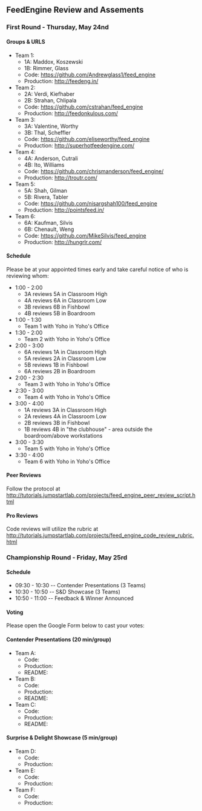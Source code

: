 ## FeedEngine Review and Assements

### First Round - Thursday, May 24nd

#### Groups & URLS

* Team 1:
  * 1A: Maddox, Koszewski
  * 1B: Rimmer, Glass
  * Code: https://github.com/Andrewglass1/feed_engine
  * Production: http://feedeng.in/
* Team 2:
  * 2A: Verdi, Kiefhaber
  * 2B: Strahan, Chlipala
  * Code: https://github.com/cstrahan/feed_engine
  * Production:  http://feedonkulous.com/
* Team 3:
  * 3A: Valentine, Worthy
  * 3B: Thal, Scheffler
  * Code: https://github.com/eliseworthy/feed_engine
  * Production: http://superhotfeedengine.com/
* Team 4:
  * 4A: Anderson, Cutrali
  * 4B: Ito, Williams
  * Code: https://github.com/chrismanderson/feed_engine/
  * Production: http://troutr.com/
* Team 5:
  * 5A: Shah, Gilman
  * 5B: Rivera, Tabler
  * Code: https://github.com/nisargshah100/feed_engine
  * Production: http://pointsfeed.in/
* Team 6:
  * 6A: Kaufman, Silvis
  * 6B: Chenault, Weng
  * Code: https://github.com/MikeSilvis/feed_engine
  * Production: http://hungrlr.com/

#### Schedule

Please be at your appointed times early and take careful notice of who is reviewing whom:

* 1:00 - 2:00
  * 3A reviews 5A in Classroom High
  * 4A reviews 6A in Classroom Low
  * 3B reviews 6B in Fishbowl
  * 4B reviews 5B in Boardroom
* 1:00 - 1:30
  * Team 1 with Yoho in Yoho's Office
* 1:30 - 2:00
  * Team 2 with Yoho in Yoho's Office
* 2:00 - 3:00
  * 6A reviews 1A in Classroom High
  * 5A reviews 2A in Classroom Low
  * 5B reviews 1B in Fishbowl
  * 6A reviews 2B in Boardroom
* 2:00 - 2:30
  * Team 3 with Yoho in Yoho's Office
* 2:30 - 3:00
  * Team 4 with Yoho in Yoho's Office
* 3:00 - 4:00
  * 1A reviews 3A in Classroom High
  * 2A reviews 4A in Classroom Low
  * 2B reviews 3B in Fishbowl
  * 1B reviews 4B in "the clubhouse" - area outside the boardroom/above workstations
* 3:00 - 3:30
  * Team 5 with Yoho in Yoho's Office
* 3:30 - 4:00
  * Team 6 with Yoho in Yoho's Office

#### Peer Reviews

Follow the protocol at http://tutorials.jumpstartlab.com/projects/feed_engine_peer_review_script.html

#### Pro Reviews

Code reviews will utilize the rubric at http://tutorials.jumpstartlab.com/projects/feed_engine_code_review_rubric.html


### Championship Round - Friday, May 25rd

#### Schedule

* 09:30 - 10:30 -- Contender Presentations (3 Teams)
* 10:30 - 10:50 -- S&D Showcase (3 Teams)
* 10:50 - 11:00 -- Feedback & Winner Announced

#### Voting

Please open the Google Form below to cast your votes:


#### Contender Presentations (20 min/group)

* Team A: 
  * Code: 
  * Production: 
  * README: 
* Team B: 
  * Code: 
  * Production: 
  * README: 
* Team C: 
  * Code: 
  * Production: 
  * README: 

#### Surprise & Delight Showcase (5 min/group)

* Team D: 
  * Code: 
  * Production: 
* Team E: 
  * Code: 
  * Production: 
* Team F: 
  * Code: 
  * Production: 

